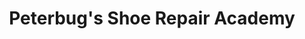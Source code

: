 ---
title: "Peterbug's Shoe Repair Academy"
url: /washington/peterbugs-shoe-repair-academy/
shop: shoes
---